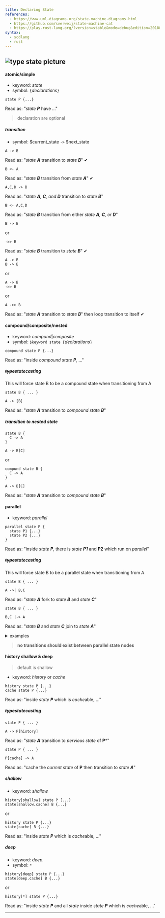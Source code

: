 ```yaml
---
title: Declaring State
references:
  - https://www.uml-diagrams.org/state-machine-diagrams.html
  - https://github.com/sverweij/state-machine-cat
  - https://play.rust-lang.org/?version=stable&mode=debug&edition=2018&gist=cb3b16f55f4d6ad25fc54f5058c7dacf
syntax:
  - scdlang
  - rust
---
```

![type state picture]()
---
#### atomic/simple
- keyword: *state*
- symbol: `{`$declarations$`}`
```scl
state P {...}
```
Read as: "*state **P*** have ..."

> declaration are optional

##### transition
- symbol: $current_state `->` $next_state

```scl
A -> B
```
Read as: "*state **A*** transition to *state **B***" ✔

```scl
B <- A
```
Read as: "*state **B*** transition from *state **A***" ✔

```scl
A,C,D -> B
```
Read as: "*state **A**, **C**, and **D*** transition to *state **B***"

```scl
B <- A,C,D
```
Read as: "*state **B*** transition from either *state **A**, **C**, or **D***"

```scl
B -> B
```
or
```scl
->> B
```
Read as: "*state **B*** transition to *state **B***" ✔

```scl
A -> B
B -> B
```
or
```scl
A -> B
->> B
```
or
```scl
A ->> B
```
Read as: "*state **A*** transition to *state **B***" then loop transition to itself ✔

#### compound/composite/nested
- keyword: *compund*|*composite*
- symbol: `$keyword state {`$declarations$`}`
```scl
compound state P {...}
```
Read as: "inside *compound state **P***, ..."

##### ~~type~~statecasting
This will force state B to be a compound state when transitioning from A
```scl
state B { ... }

A -> [B]
```
Read as: "*state **A*** transition to *compound state **B***"

##### transition to nested state
```scl
state B {
  C -> A
}

A -> B[C]
```
or
```scl
compund state B {
  C -> A
}

A -> B[C]
```
Read as: "*state **A*** transition to *compound state **B***"

#### parallel
- keyword: *parallel*
```scl
parallel state P {
  state P1 {...}
  state P2 {...}
}
```
Read as: "inside *state **P***, there is *state **P1*** and **P2** which run on *parallel*"

##### ~~type~~statecasting
This will force state B to be a parallel state when transitioning from A
```scl
state B { ... }

A ->| B,C
```
Read as: "*state **A*** fork to *state **B*** and *state **C***"

```scl
state B { ... }

B,C |-> A
```
Read as: "*state **B*** and *state **C*** join to *state **A***"

<details>
<summary>examples</summary>

```scl
A ->| B,D,E
parallel { // 👈 is this really neccessary 🤔
  {
    B -> L1 @ C
    L1 -> L2
    L2 -> L
  }
  D -> G
  E -> I
}
L,G |-> A
A,I |-> Z
```
</details>

> **no transitions should exist between parallel state nodes**

#### history shallow & deep
> default is shallow
- keyword: *history* or *cache*

```scl
history state P {...}
cache state P {...}
```
Read as: "inside *state **P*** which is *cache*able, ..."

##### ~~type~~statecasting
```scl
state P { ... }

A -> P[history]
```
Read as: "*state **A*** transition to *pervious* *state* of **P***"

```scl
state P { ... }

P[cache] -> A
```
Read as: "cache the *current* *state* of **P** then transition to *state **A***"

##### shallow
- keyword: *shallow.*
```scl
history[shallow] state P {...}
state[shallow.cache] B {...}
```
or
```scl
history state P {...}
state[cache] B {...}
```
Read as: "inside *state **P*** which is *cache*able, ..."

##### deep
- keyword: *deep.*
- symbol: `*`
```scl
history[deep] state P {...}
state[deep.cache] B {...}
```
or
```scl
history[*] state P {...}
```
Read as: "inside *state **P*** and all *state* inside *state **P*** which is *cache*able, ..."

---